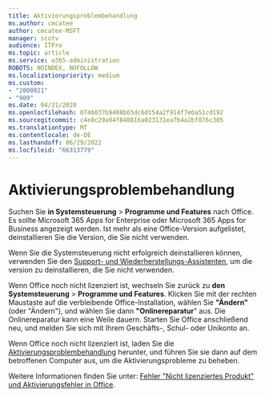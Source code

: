 ```yaml
---
title: Aktivierungsproblembehandlung
ms.author: cmcatee
author: cmcatee-MSFT
manager: scotv
audience: ITPro
ms.topic: article
ms.service: o365-administration
ROBOTS: NOINDEX, NOFOLLOW
ms.localizationpriority: medium
ms.custom:
- "2000021"
- "909"
ms.date: 04/21/2020
ms.openlocfilehash: 0746037b9408b65dc6d154a2f914f7e0a51cd192
ms.sourcegitcommit: c4e8c29a94f840816a023131ea7b4a2bf876c305
ms.translationtype: MT
ms.contentlocale: de-DE
ms.lasthandoff: 06/29/2022
ms.locfileid: "66313779"
---
```

# <a name="activation-troubleshooting"></a>Aktivierungsproblembehandlung

Suchen Sie **in Systemsteuerung** \> **Programme und Features** nach Office. Es sollte Microsoft 365 Apps for Enterprise oder Microsoft 365 Apps for Business angezeigt werden. Ist mehr als eine Office-Version aufgelistet, deinstallieren Sie die Version, die Sie nicht verwenden.
  
Wenn Sie die Systemsteuerung nicht erfolgreich deinstallieren können, verwenden Sie den [Support- und Wiederherstellungs-Assistenten](https://aka.ms/SARA-OfficeUninstall-Alchemy), um die version zu deinstallieren, die Sie nicht verwenden.
  
Wenn Office noch nicht lizenziert ist, wechseln Sie zurück zu **den Systemsteuerung** \> **Programme und Features**. Klicken Sie mit der rechten Maustaste auf die verbleibende Office-Installation, wählen Sie **"Ändern"** (oder "Ändern"), und wählen Sie dann **"Onlinereparatur**" aus. Die Onlinereparatur kann eine Weile dauern. Starten Sie Office anschließend neu, und melden Sie sich mit Ihrem Geschäfts-, Schul- oder Unikonto an.
  
Wenn Office noch nicht lizenziert ist, laden Sie die [Aktivierungsproblembehandlung](https://aka.ms/SARA-OfficeActivation-Alchemy) herunter, und führen Sie sie dann auf dem betroffenen Computer aus, um die Aktivierungsprobleme zu beheben.
  
Weitere Informationen finden Sie unter: [Fehler "Nicht lizenziertes Produkt" und Aktivierungsfehler in Office](https://support.office.com/article/0d23d3c0-c19c-4b2f-9845-5344fedc4380).
